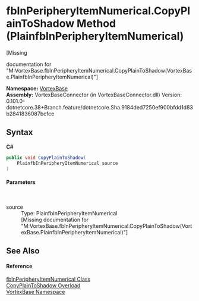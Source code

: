 # fbInPeripheryItemNumerical.CopyPlainToShadow Method (PlainfbInPeripheryItemNumerical)
 

\[Missing <summary> documentation for "M:VortexBase.fbInPeripheryItemNumerical.CopyPlainToShadow(VortexBase.PlainfbInPeripheryItemNumerical)"\]

**Namespace:**&nbsp;<a href="N_VortexBase.md">VortexBase</a><br />**Assembly:**&nbsp;VortexBaseConnector (in VortexBaseConnector.dll) Version: 0.101.0-dotnetcore.38+Branch.feature/dotnetcore.Sha.9184ded7250ef900bfdd1d83b2841836087bcfce

## Syntax

**C#**<br />
``` C#
public void CopyPlainToShadow(
	PlainfbInPeripheryItemNumerical source
)
```


#### Parameters
&nbsp;<dl><dt>source</dt><dd>Type: PlainfbInPeripheryItemNumerical<br />\[Missing <param name="source"/> documentation for "M:VortexBase.fbInPeripheryItemNumerical.CopyPlainToShadow(VortexBase.PlainfbInPeripheryItemNumerical)"\]</dd></dl>

## See Also


#### Reference
<a href="T_VortexBase_fbInPeripheryItemNumerical.md">fbInPeripheryItemNumerical Class</a><br /><a href="Overload_VortexBase_fbInPeripheryItemNumerical_CopyPlainToShadow.md">CopyPlainToShadow Overload</a><br /><a href="N_VortexBase.md">VortexBase Namespace</a><br />